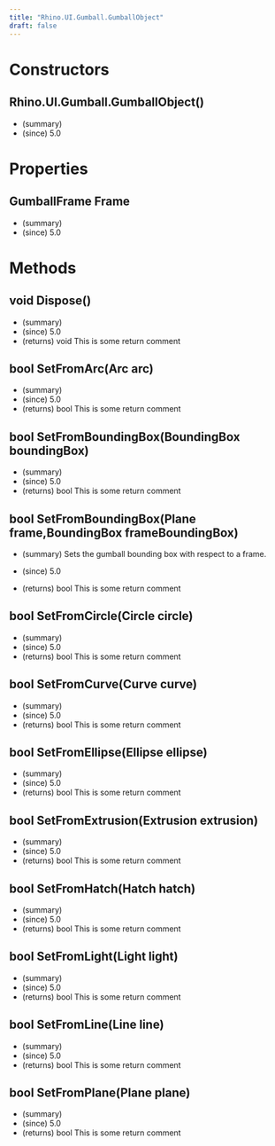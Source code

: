 ```yaml
---
title: "Rhino.UI.Gumball.GumballObject"
draft: false
---
```


# Constructors
## Rhino.UI.Gumball.GumballObject()
- (summary) 
- (since) 5.0
# Properties
## GumballFrame Frame
- (summary) 
- (since) 5.0
# Methods
## void Dispose()
- (summary) 
- (since) 5.0
- (returns) void This is some return comment
## bool SetFromArc(Arc arc)
- (summary) 
- (since) 5.0
- (returns) bool This is some return comment
## bool SetFromBoundingBox(BoundingBox boundingBox)
- (summary) 
- (since) 5.0
- (returns) bool This is some return comment
## bool SetFromBoundingBox(Plane frame,BoundingBox frameBoundingBox)
- (summary) 
     Sets the gumball bounding box with respect to a frame.
     
- (since) 5.0
- (returns) bool This is some return comment
## bool SetFromCircle(Circle circle)
- (summary) 
- (since) 5.0
- (returns) bool This is some return comment
## bool SetFromCurve(Curve curve)
- (summary) 
- (since) 5.0
- (returns) bool This is some return comment
## bool SetFromEllipse(Ellipse ellipse)
- (summary) 
- (since) 5.0
- (returns) bool This is some return comment
## bool SetFromExtrusion(Extrusion extrusion)
- (summary) 
- (since) 5.0
- (returns) bool This is some return comment
## bool SetFromHatch(Hatch hatch)
- (summary) 
- (since) 5.0
- (returns) bool This is some return comment
## bool SetFromLight(Light light)
- (summary) 
- (since) 5.0
- (returns) bool This is some return comment
## bool SetFromLine(Line line)
- (summary) 
- (since) 5.0
- (returns) bool This is some return comment
## bool SetFromPlane(Plane plane)
- (summary) 
- (since) 5.0
- (returns) bool This is some return comment
